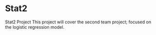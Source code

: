 # Stat2
Stat2 Project
This project will cover the second team project; focused on the logistic regression model.
